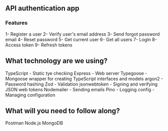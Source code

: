 ## API authentication app
 ### Features
1- Register a user
2- Verify user's email address
3- Send forgot password email
4- Reset password
5- Get current user
6- Get all users
7- Login
8- Access token
9- Refresh tokens

## What technology are we using?

TypeScript - Static tye checking
Express - Web server
Typegoose - Mongoose wrapper for creating TypeScript interfaces and models
argon2 - Password hashing
Zod - Validation
jsonwebtoken - Signing and verifying JSON web tokens
Nodemailer - Sending emails
Pino - Logging
config - Managing configuration


## What will you need to follow along?
Postman
Node.js
MongoDB